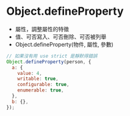 # Object.defineProperty

- 屬性，調整屬性的特徵
- 值、可否寫入、可否刪除、可否被列舉
- Object.defineProperty(物件, 屬性, 參數)

```js
// 如果沒有用 use strict 是靜默得錯誤
Object.defineProperty(person, {
  a: {
    value: 4,
    writable: true,
    configurable: true,
    enumerable: true,
  },
  b: {},
});
```
